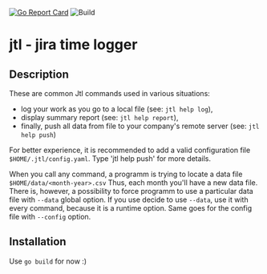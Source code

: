 [![Go Report Card](https://goreportcard.com/badge/github.com/PhilGal/jtl)](https://goreportcard.com/report/github.com/PhilGal/jtl)
![Build](https://github.com/PhilGal/jtl/workflows/Build/badge.svg)

# jtl - jira time logger
## Description
These are common Jtl commands used in various situations:

  * log your work as you go to a local file (see: `jtl help log`),
  * display summary report (see: `jtl help report`),
  * finally, push all data from file to your company's remote server (see: `jtl help push`)
  
For better experience, it is recommended to add a valid configuration file `$HOME/.jtl/config.yaml`. Type 'jtl help push' for more details.

When you call any command, a programm is trying to locate a data file `$HOME/data/<month-year>.csv` Thus, each month you'll have a new data file.
There is, however, a possibility to force programm to use a particular data file with `--data` global option. If you use decide to use `--data`, use it with every command, because it is a runtime option.
Same goes for the config file with `--config` option.

## Installation

Use `go build` for now :)

